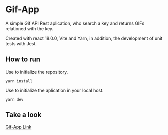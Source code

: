 # Gif-App
A simple Gif API Rest aplication, who search a key and returns GIFs relationed with the key. 

Created with react 18.0.0, Vite and Yarn, in addition, the development of unit tests with Jest.

## How to run

Use to initialize the repository.
~~~
yarn install 
~~~
Use to initialize the aplication in your local host.
~~~ 
yarn dev 
~~~

## Take a look

[Gif-App Link](https://verdant-strudel-2e7a5c.netlify.app/)
